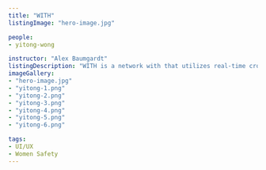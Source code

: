 ```yaml
---
title: "WITH"
listingImage: "hero-image.jpg"

people:
- yitong-wong

instructor: "Alex Baumgardt"
listingDescription: "WITH is a network with that utilizes real-time crowd-sourced information to help female traveler walk confidently in a new city."
imageGallery:
- "hero-image.jpg"
- "yitong-1.png"
- "yitong-2.png"
- "yitong-3.png"
- "yitong-4.png"
- "yitong-5.png"
- "yitong-6.png"

tags:
- UI/UX
- Women Safety
---
```

